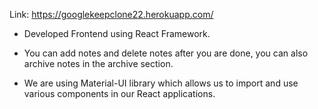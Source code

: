Link: https://googlekeepclone22.herokuapp.com/

*	Developed Frontend using React Framework.

*	You can add notes and delete notes after you are done, you can also archive notes in the archive section. 

*	We are using Material-UI library which allows us to import and use various components in our React applications.
